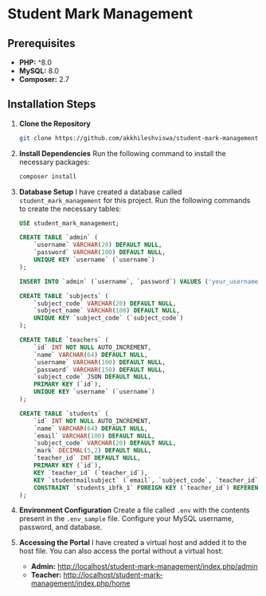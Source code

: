 # Student Mark Management

## Prerequisites
- **PHP:** ^8.0
- **MySQL:** 8.0
- **Composer:** 2.7

## Installation Steps

1. **Clone the Repository**
   ```bash
   git clone https://github.com/akkhileshviswa/student-mark-management.git
   ```

2. **Install Dependencies**
   Run the following command to install the necessary packages:
   ```bash
   composer install
   ```

3. **Database Setup**
   I have created a database called `student_mark_management` for this project. Run the following commands to create the necessary tables:
   ```sql
   USE student_mark_management;

   CREATE TABLE `admin` (
       `username` VARCHAR(20) DEFAULT NULL,
       `password` VARCHAR(100) DEFAULT NULL,
       UNIQUE KEY `username` (`username`)
   );

   INSERT INTO `admin` (`username`, `password`) VALUES ('your_username', 'your_password'); -- Insert your credentials

   CREATE TABLE `subjects` (
       `subject_code` VARCHAR(20) DEFAULT NULL,
       `subject_name` VARCHAR(100) DEFAULT NULL,
       UNIQUE KEY `subject_code` (`subject_code`)
   );

   CREATE TABLE `teachers` (
       `id` INT NOT NULL AUTO_INCREMENT,
       `name` VARCHAR(64) DEFAULT NULL,
       `username` VARCHAR(100) DEFAULT NULL,
       `password` VARCHAR(150) DEFAULT NULL,
       `subject_code` JSON DEFAULT NULL,
       PRIMARY KEY (`id`),
       UNIQUE KEY `username` (`username`)
   );

   CREATE TABLE `students` (
       `id` INT NOT NULL AUTO_INCREMENT,
       `name` VARCHAR(64) DEFAULT NULL,
       `email` VARCHAR(100) DEFAULT NULL,
       `subject_code` VARCHAR(20) DEFAULT NULL,
       `mark` DECIMAL(5,2) DEFAULT NULL,
       `teacher_id` INT DEFAULT NULL,
       PRIMARY KEY (`id`),
       KEY `teacher_id` (`teacher_id`),
       KEY `studentmailsubject` (`email`, `subject_code`, `teacher_id`),
       CONSTRAINT `students_ibfk_1` FOREIGN KEY (`teacher_id`) REFERENCES `teachers` (`id`)
   );
   ```

4. **Environment Configuration**
   Create a file called `.env` with the contents present in the `.env_sample` file. Configure your MySQL username, password, and database.

5. **Accessing the Portal**
   I have created a virtual host and added it to the host file. You can also access the portal without a virtual host:
   - **Admin:** [http://localhost/student-mark-management/index.php/admin](http://localhost/student-mark-management/index.php/admin)
   - **Teacher:** [http://localhost/student-mark-management/index.php/home](http://localhost/student-mark-management/index.php/home)
